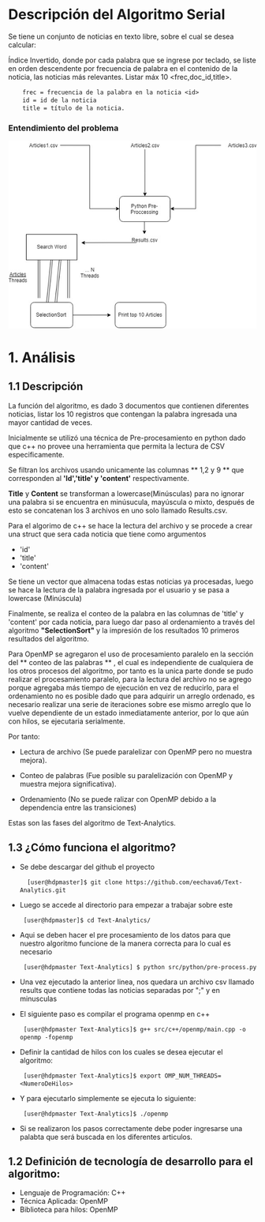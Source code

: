 # Descripción del Algoritmo Serial

Se tiene un conjunto de noticias en texto libre, sobre el cual se desea calcular:

Índice Invertido, donde por cada palabra que se ingrese por teclado, se liste en orden descendente por frecuencia de palabra en el contenido <content> de la noticia, las noticias más relevantes. Listar máx 10 <frec,doc_id,title>.

        frec = frecuencia de la palabra en la noticia <id>
        id = id de la noticia
        title = título de la noticia.

### Entendimiento del problema
![](./openmp.jpg)

# 1. Análisis
## 1.1 Descripción

La función del algoritmo, es dado 3 documentos que contienen diferentes noticias, listar los 10 registros que contengan la palabra ingresada una mayor cantidad de veces. 

Inicialmente se utilizó una técnica de Pre-procesamiento en python dado que c++ no provee una herramienta que permita la lectura de CSV especificamente.

Se filtran los archivos usando unicamente las columnas ** 1,2 y 9 ** que corresponden al **'Id','title' y 'content'** respectivamente.

**Title** y **Content** se transforman a lowercase(Minúsculas) para no ignorar una palabra si se encuentra en minúsucula, mayúscula o mixto, después de esto se concatenan los 3 archivos en uno solo llamado Results.csv.

Para el algorimo de c++ se hace la lectura del archivo y se procede a crear una struct que sera cada noticia que tiene como argumentos
* 'id'
* 'title'
* 'content'

Se tiene un vector que almacena todas estas noticias ya procesadas, luego se hace la lectura de la palabra ingresada por el usuario y se pasa a lowercase (Minúscula) 

Finalmente, se realiza el conteo de la palabra en las columnas de 'title' y 'content' por cada noticia, para luego dar paso al ordenamiento a través del algoritmo **"SelectionSort"** y la impresión de los resultados 10 primeros resultados del algoritmo.

Para OpenMP se agregaron el uso de procesamiento paralelo en la sección del ** conteo de las palabras ** , el cual es independiente de cualquiera de los otros procesos del algoritmo, por tanto es la unica parte donde se pudo realizar
el procesamiento paralelo, para la lectura del archivo no se agrego porque agregaba más tiempo de ejecución en vez de reducirlo,
para el ordenamiento no es posible dado que para adquirir un arreglo ordenado, es necesario realizar una serie de iteraciones sobre ese mismo arreglo que lo vuelve dependiente de un estado inmediatamente anterior, por lo que aún con hilos, se ejecutaria serialmente. 

Por tanto:

* Lectura de archivo (Se puede paralelizar con OpenMP pero no muestra mejora).

* Conteo de palabras (Fue posible su paralelización con OpenMP y muestra mejora significativa).

* Ordenamiento (No se puede ralizar con OpenMP debido a la dependencia entre las transiciones)
  
Estas son las fases del algoritmo de Text-Analytics.


## 1.3 ¿Cómo funciona el algoritmo?
 
* Se debe descargar del github el proyecto
        
        [user@hdpmaster]$ git clone https://github.com/eechava6/Text-Analytics.git

* Luego se accede al directorio para empezar a trabajar sobre este
      
       [user@hdpmaster]$ cd Text-Analytics/
       
* Aqui se deben hacer el pre procesamiento de los datos para que nuestro algoritmo funcione de la manera correcta para lo cual es necesario

       [user@hdpmaster Text-Analytics] $ python src/python/pre-process.py
       
* Una vez ejecutado la anterior linea, nos quedara un archivo csv llamado results que contiene todas las noticias separadas por ";" y en minusculas

* El siguiente paso es compilar el programa openmp en c++
      
       [user@hdpmaster Text-Analytics]$ g++ src/c++/openmp/main.cpp -o openmp -fopenmp
       
* Definir la cantidad de hilos con los cuales se desea ejecutar el algoritmo:

       [user@hdpmaster Text-Analytics]$ export OMP_NUM_THREADS=<NumeroDeHilos>

* Y para ejecutarlo simplemente se ejecuta lo siguiente:

       [user@hdpmaster Text-Analytics]$ ./openmp
          
 
* Si se realizaron los pasos correctamente debe poder ingresarse una palabta que será buscada en los diferentes articulos.
   
## 1.2 Definición de tecnología de desarrollo para el algoritmo:

* Lenguaje de Programación: C++
* Técnica Aplicada: OpenMP
* Biblioteca para hilos: OpenMP
